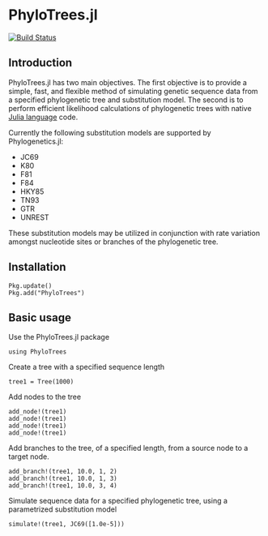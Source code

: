 # PhyloTrees.jl

[![Build Status](https://travis-ci.org/jangevaare/PhyloTrees.jl.svg?branch=master)](https://travis-ci.org/jangevaare/PhyloTrees.jl)

## Introduction

PhyloTrees.jl has two main objectives. The first objective is to provide a simple, fast, and flexible method of simulating genetic sequence data from a specified phylogenetic tree and substitution model. The second is to perform efficient likelihood calculations of phylogenetic trees with native [Julia language](http://julialang.org) code.

Currently the following substitution models are supported by Phylogenetics.jl:
* JC69
* K80
* F81
* F84
* HKY85
* TN93
* GTR
* UNREST

These substitution models may be utilized in conjunction with rate variation amongst nucleotide sites or branches of the phylogenetic tree.

## Installation
    Pkg.update()
    Pkg.add("PhyloTrees")

## Basic usage
Use the PhyloTrees.jl package

    using PhyloTrees

Create a tree with a specified sequence length

    tree1 = Tree(1000)

Add nodes to the tree

    add_node!(tree1)
    add_node!(tree1)
    add_node!(tree1)
    add_node!(tree1)

Add branches to the tree, of a specified length, from a source node to a target node.

    add_branch!(tree1, 10.0, 1, 2)
    add_branch!(tree1, 10.0, 1, 3)
    add_branch!(tree1, 10.0, 3, 4)

Simulate sequence data for a specified phylogenetic tree, using a parametrized substitution model

    simulate!(tree1, JC69([1.0e-5]))
